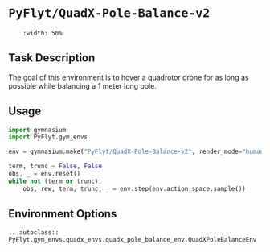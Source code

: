 # `PyFlyt/QuadX-Pole-Balance-v2`

```{figure} https://raw.githubusercontent.com/jjshoots/PyFlyt/master/readme_assets/quadx_hover.gif
    :width: 50%
```

## Task Description

The goal of this environment is to hover a quadrotor drone for as long as possible while balancing a 1 meter long pole.

## Usage

```python
import gymnasium
import PyFlyt.gym_envs

env = gymnasium.make("PyFlyt/QuadX-Pole-Balance-v2", render_mode="human")

term, trunc = False, False
obs, _ = env.reset()
while not (term or trunc):
    obs, rew, term, trunc, _ = env.step(env.action_space.sample())
```

## Environment Options

```{eval-rst}
.. autoclass:: PyFlyt.gym_envs.quadx_envs.quadx_pole_balance_env.QuadXPoleBalanceEnv
```
